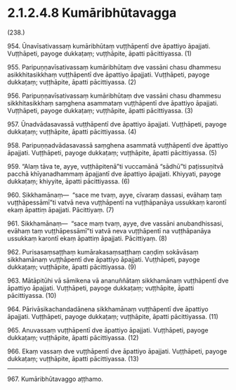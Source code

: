 

# 2.1.2.4.8 Kumāribhūtavagga






(238.)

954\. Ūnavīsativassaṃ kumāribhūtaṃ vuṭṭhāpentī dve āpattiyo āpajjati. Vuṭṭhāpeti, payoge dukkaṭaṃ; vuṭṭhāpite, āpatti pācittiyassa. (1)

955\. Paripuṇṇavīsativassaṃ kumāribhūtaṃ dve vassāni chasu dhammesu asikkhitasikkhaṃ vuṭṭhāpentī dve āpattiyo āpajjati. Vuṭṭhāpeti, payoge dukkaṭaṃ; vuṭṭhāpite, āpatti pācittiyassa. (2)

956\. Paripuṇṇavīsativassaṃ kumāribhūtaṃ dve vassāni chasu dhammesu sikkhitasikkhaṃ saṃghena asammataṃ vuṭṭhāpentī dve āpattiyo āpajjati. Vuṭṭhāpeti, payoge dukkaṭaṃ; vuṭṭhāpite, āpatti pācittiyassa. (3)

957\. Ūnadvādasavassā vuṭṭhāpentī dve āpattiyo āpajjati. Vuṭṭhāpeti, payoge dukkaṭaṃ; vuṭṭhāpite, āpatti pācittiyassa. (4)

958\. Paripuṇṇadvādasavassā saṃghena asammatā vuṭṭhāpentī dve āpattiyo āpajjati. Vuṭṭhāpeti, payoge dukkaṭaṃ; vuṭṭhāpite, āpatti pācittiyassa. (5)

959\. “Alaṃ tāva te, ayye, vuṭṭhāpitenā”ti vuccamānā “sādhū”ti paṭissuṇitvā pacchā khīyanadhammaṃ āpajjantī dve āpattiyo āpajjati. Khiyyati, payoge dukkaṭaṃ; khiyyite, āpatti pācittiyassa. (6)

960\. Sikkhamānaṃ—  “sace me tvaṃ, ayye, cīvaraṃ dassasi, evāhaṃ taṃ vuṭṭhāpessāmī”ti vatvā neva vuṭṭhāpentī na vuṭṭhāpanāya ussukkaṃ karontī ekaṃ āpattiṃ āpajjati. Pācittiyaṃ. (7)

961\. Sikkhamānaṃ—  “sace maṃ tvaṃ, ayye, dve vassāni anubandhissasi, evāhaṃ taṃ vuṭṭhāpessāmī”ti vatvā neva vuṭṭhāpentī na vuṭṭhāpanāya ussukkaṃ karontī ekaṃ āpattiṃ āpajjati. Pācittiyaṃ. (8)

962\. Purisasaṃsaṭṭhaṃ kumārakasaṃsaṭṭhaṃ caṇḍiṃ sokāvāsaṃ sikkhamānaṃ vuṭṭhāpentī dve āpattiyo āpajjati. Vuṭṭhāpeti, payoge dukkaṭaṃ; vuṭṭhāpite, āpatti pācittiyassa. (9)

963\. Mātāpitūhi vā sāmikena vā ananuññātaṃ sikkhamānaṃ vuṭṭhāpentī dve āpattiyo āpajjati. Vuṭṭhāpeti, payoge dukkaṭaṃ; vuṭṭhāpite, āpatti pācittiyassa. (10)

964\. Pārivāsikachandadānena sikkhamānaṃ vuṭṭhāpentī dve āpattiyo āpajjati. Vuṭṭhāpeti, payoge dukkaṭaṃ; vuṭṭhāpite, āpatti pācittiyassa. (11)

965\. Anuvassaṃ vuṭṭhāpentī dve āpattiyo āpajjati. Vuṭṭhāpeti, payoge dukkaṭaṃ; vuṭṭhāpite, āpatti pācittiyassa. (12)

966\. Ekaṃ vassaṃ dve vuṭṭhāpentī dve āpattiyo āpajjati. Vuṭṭhāpeti, payoge dukkaṭaṃ; vuṭṭhāpite, āpatti pācittiyassa. (13)

---

967\. Kumāribhūtavaggo aṭṭhamo.





